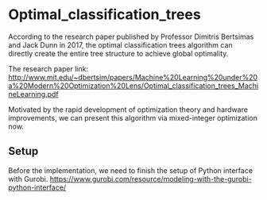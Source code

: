 # Optimal_classification_trees

According to the research paper published by Professor Dimitris Bertsimas and Jack Dunn in 2017, the optimal classification trees algorithm can directly create the entire tree structure to achieve global optimality.

The research paper link:
http://www.mit.edu/~dbertsim/papers/Machine%20Learning%20under%20a%20Modern%20Optimization%20Lens/Optimal_classification_trees_MachineLearning.pdf

Motivated by the rapid development of optimization theory and hardware improvements, we can present this algorithm via mixed-integer optimization now.

## Setup 
Before the implementation, we need to finish the setup of Python interface with Gurobi.
https://www.gurobi.com/resource/modeling-with-the-gurobi-python-interface/
